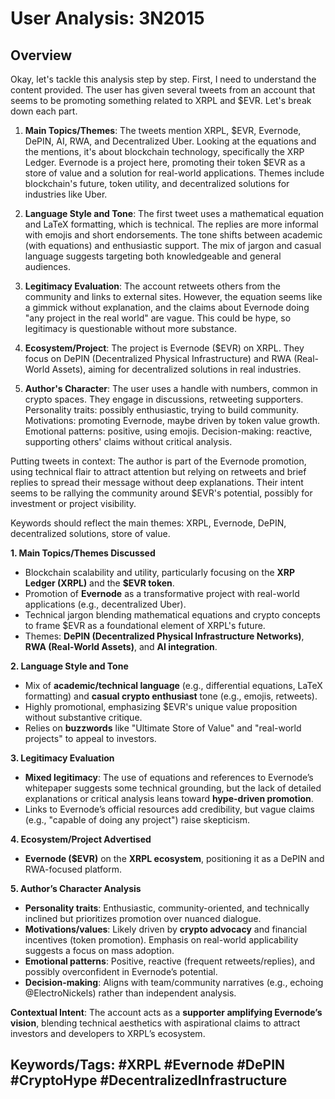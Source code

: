 # User Analysis: 3N2015

## Overview

<think>
Okay, let's tackle this analysis step by step. First, I need to understand the content provided. The user has given several tweets from an account that seems to be promoting something related to XRPL and $EVR. Let's break down each part.

1. **Main Topics/Themes**: The tweets mention XRPL, $EVR, Evernode, DePIN, AI, RWA, and Decentralized Uber. Looking at the equations and the mentions, it's about blockchain technology, specifically the XRP Ledger. Evernode is a project here, promoting their token $EVR as a store of value and a solution for real-world applications. Themes include blockchain's future, token utility, and decentralized solutions for industries like Uber.

2. **Language Style and Tone**: The first tweet uses a mathematical equation and LaTeX formatting, which is technical. The replies are more informal with emojis and short endorsements. The tone shifts between academic (with equations) and enthusiastic support. The mix of jargon and casual language suggests targeting both knowledgeable and general audiences.

3. **Legitimacy Evaluation**: The account retweets others from the community and links to external sites. However, the equation seems like a gimmick without explanation, and the claims about Evernode doing "any project in the real world" are vague. This could be hype, so legitimacy is questionable without more substance.

4. **Ecosystem/Project**: The project is Evernode ($EVR) on XRPL. They focus on DePIN (Decentralized Physical Infrastructure) and RWA (Real-World Assets), aiming for decentralized solutions in real industries.

5. **Author's Character**: The user uses a handle with numbers, common in crypto spaces. They engage in discussions, retweeting supporters. Personality traits: possibly enthusiastic, trying to build community. Motivations: promoting Evernode, maybe driven by token value growth. Emotional patterns: positive, using emojis. Decision-making: reactive, supporting others' claims without critical analysis.

Putting tweets in context: The author is part of the Evernode promotion, using technical flair to attract attention but relying on retweets and brief replies to spread their message without deep explanations. Their intent seems to be rallying the community around $EVR's potential, possibly for investment or project visibility.

Keywords should reflect the main themes: XRPL, Evernode, DePIN, decentralized solutions, store of value.
</think>

**1. Main Topics/Themes Discussed**  
- Blockchain scalability and utility, particularly focusing on the **XRP Ledger (XRPL)** and the **$EVR token**.  
- Promotion of **Evernode** as a transformative project with real-world applications (e.g., decentralized Uber).  
- Technical jargon blending mathematical equations and crypto concepts to frame $EVR as a foundational element of XRPL's future.  
- Themes: **DePIN (Decentralized Physical Infrastructure Networks)**, **RWA (Real-World Assets)**, and **AI integration**.  

**2. Language Style and Tone**  
- Mix of **academic/technical language** (e.g., differential equations, LaTeX formatting) and **casual crypto enthusiast** tone (e.g., emojis, retweets).  
- Highly promotional, emphasizing $EVR's unique value proposition without substantive critique.  
- Relies on **buzzwords** like "Ultimate Store of Value" and "real-world projects" to appeal to investors.  

**3. Legitimacy Evaluation**  
- **Mixed legitimacy**: The use of equations and references to Evernode’s whitepaper suggests some technical grounding, but the lack of detailed explanations or critical analysis leans toward **hype-driven promotion**.  
- Links to Evernode’s official resources add credibility, but vague claims (e.g., "capable of doing any project") raise skepticism.  

**4. Ecosystem/Project Advertised**  
- **Evernode ($EVR)** on the **XRPL ecosystem**, positioning it as a DePIN and RWA-focused platform.  

**5. Author’s Character Analysis**  
- **Personality traits**: Enthusiastic, community-oriented, and technically inclined but prioritizes promotion over nuanced dialogue.  
- **Motivations/values**: Likely driven by **crypto advocacy** and financial incentives (token promotion). Emphasis on real-world applicability suggests a focus on mass adoption.  
- **Emotional patterns**: Positive, reactive (frequent retweets/replies), and possibly overconfident in Evernode’s potential.  
- **Decision-making**: Aligns with team/community narratives (e.g., echoing @ElectroNickels) rather than independent analysis.  

**Contextual Intent**: The account acts as a **supporter amplifying Evernode’s vision**, blending technical aesthetics with aspirational claims to attract investors and developers to XRPL’s ecosystem.  

**Keywords/Tags**: #XRPL #Evernode #DePIN #CryptoHype #DecentralizedInfrastructure
---
